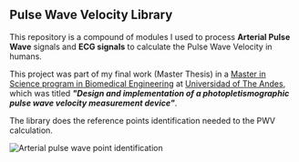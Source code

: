 ## Pulse Wave Velocity Library

This repository is a compound of modules I used to process **Arterial Pulse Wave** signals
and **ECG signals** to calculate the Pulse Wave Velocity in humans.

This project was part of my final work (Master Thesis) in a [Master in Science program
in Biomedical Engineering](http://www.ing.ula.ve/post.biomedica/) at
[Universidad of The Andes](http://www.ula.ve/), which was titled **_"Design and implementation of a photopletismographic pulse wave velocity measurement device"_**.



The library does the reference points identification needed to the PWV calculation.

![Arterial pulse wave point identification](https://lh3.googleusercontent.com/RWbRb1DIbqv1VWuH_c5G4eUwZCE8fCzgwA_PWgQJNy9lj9yGV8Gs89lro2dFytUcDIY9NHcG_lnqYPiZcfDB09A7Cp8fQomHeQl7K1bPaSv49xZfx5deFhvKCVBevKNfPDxsKyxYQjVrwEbWowqpz-vJTPlMY1Ya3rDz_WSiKrPrqKqRc2cSGFP8APSQ06JLZIek0D3Ie4o7nsgsImaIL3ofv5yDy9Cml1MC06HQ9ucPwhnMOxaE3WOgzy_aur18KU70lUwh3vlSqHAq_5IgcFzPhDTQh_Ji9N-urPziXzBkoCsasC71KgBy5Q1Fw0vxjT-iZppSe9A67yVCJatI_0xzhyqeCkKvOgxrCuSyrU7xV0n_QybIDYOXQ_iZ0MjRH1neR7uQ50QW-mrmpe0O214AIfWhaSi5-YmkQOuUXWBaLnERasOkf33OC0YEbSI6J7gFGYr9VbHVUESH8PXlbLHtDXC_LzLrXyYWG3-vGHS3s59PdmShDtEnqiUtynGYcQeEX0fXLbwWoplLHObUtWO_Oh69UCgbUdLZaXuaC8eBww7y2f8Vwye_HkgxnR6qd_loDQGt4r3stlbS5XKtWugmWPKFxzWIjsMd5_3AF8CcgdJQ=w1364-h500-no)

